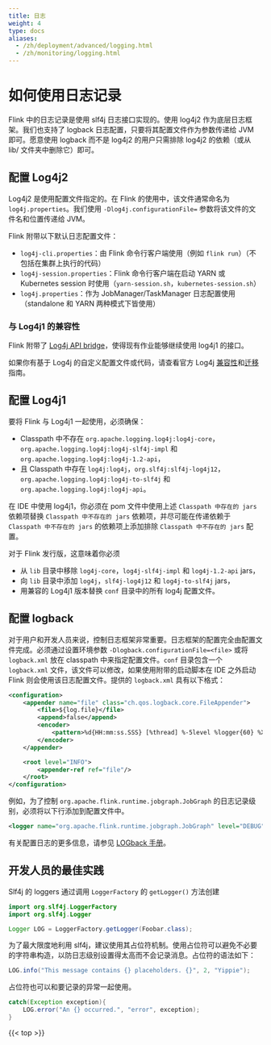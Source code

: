 ```yaml
---
title: 日志
weight: 4
type: docs
aliases:
  - /zh/deployment/advanced/logging.html
  - /zh/monitoring/logging.html
---
```

<!--
Licensed to the Apache Software Foundation (ASF) under one
or more contributor license agreements.  See the NOTICE file
distributed with this work for additional information
regarding copyright ownership.  The ASF licenses this file
to you under the Apache License, Version 2.0 (the
"License"); you may not use this file except in compliance
with the License.  You may obtain a copy of the License at

  http://www.apache.org/licenses/LICENSE-2.0

Unless required by applicable law or agreed to in writing,
software distributed under the License is distributed on an
"AS IS" BASIS, WITHOUT WARRANTIES OR CONDITIONS OF ANY
KIND, either express or implied.  See the License for the
specific language governing permissions and limitations
under the License.
-->

# 如何使用日志记录

Flink 中的日志记录是使用 slf4j 日志接口实现的。使用 log4j2 作为底层日志框架。我们也支持了 logback 日志配置，只要将其配置文件作为参数传递给 JVM 即可。愿意使用 logback 而不是 log4j2 的用户只需排除 log4j2 的依赖（或从 lib/ 文件夹中删除它）即可。



<a name="configuring-log4j2"></a>

## 配置 Log4j2

Log4j2 是使用配置文件指定的。在 Flink 的使用中，该文件通常命名为 `log4j.properties`。我们使用 `-Dlog4j.configurationFile=` 参数将该文件的文件名和位置传递给 JVM。

Flink 附带以下默认日志配置文件：

- `log4j-cli.properties`：由 Flink 命令行客户端使用（例如 `flink run`）（不包括在集群上执行的代码）
- `log4j-session.properties`：Flink 命令行客户端在启动 YARN 或 Kubernetes session 时使用（`yarn-session.sh`，`kubernetes-session.sh`）
- `log4j.properties`：作为 JobManager/TaskManager 日志配置使用（standalone 和 YARN 两种模式下皆使用）

<a name="compatibility-with-log4j1"></a>

### 与 Log4j1 的兼容性

Flink 附带了 [Log4j API bridge](https://logging.apache.org/log4j/log4j-2.2/log4j-1.2-api/index.html)，使得现有作业能够继续使用 log4j1 的接口。

如果你有基于 Log4j 的自定义配置文件或代码，请查看官方 Log4j [兼容性](https://logging.apache.org/log4j/2.x/manual/compatibility.html)和[迁移](https://logging.apache.org/log4j/2.x/manual/migration.html)指南。

<a name="configuring-log4j1"></a>

## 配置 Log4j1

要将 Flink 与 Log4j1 一起使用，必须确保：
- Classpath 中不存在 `org.apache.logging.log4j:log4j-core`，`org.apache.logging.log4j:log4j-slf4j-impl` 和 `org.apache.logging.log4j:log4j-1.2-api`，
- 且 Classpath 中存在 `log4j:log4j`，`org.slf4j:slf4j-log4j12`，`org.apache.logging.log4j:log4j-to-slf4j` 和 `org.apache.logging.log4j:log4j-api`。

在 IDE 中使用 log4j1，你必须在 pom 文件中使用上述 `Classpath 中存在的 jars` 依赖项替换 `Classpath 中不存在的 jars` 依赖项，并尽可能在传递依赖于 `Classpath 中不存在的 jars` 的依赖项上添加排除 `Classpath 中不存在的 jars` 配置。

对于 Flink 发行版，这意味着你必须
- 从 `lib` 目录中移除 `log4j-core`，`log4j-slf4j-impl` 和 `log4j-1.2-api` jars，
- 向 `lib` 目录中添加 `log4j`，`slf4j-log4j12` 和 `log4j-to-slf4j` jars，
- 用兼容的 Log4j1 版本替换 `conf` 目录中的所有 log4j 配置文件。

<a name="configuring-logback"></a>

## 配置 logback

对于用户和开发人员来说，控制日志框架非常重要。日志框架的配置完全由配置文件完成。必须通过设置环境参数 `-Dlogback.configurationFile=<file>` 或将 `logback.xml` 放在 classpath 中来指定配置文件。`conf` 目录包含一个 `logback.xml` 文件，该文件可以修改，如果使用附带的启动脚本在 IDE 之外启动 Flink 则会使用该日志配置文件。提供的 `logback.xml` 具有以下格式：

```xml
<configuration>
    <appender name="file" class="ch.qos.logback.core.FileAppender">
        <file>${log.file}</file>
        <append>false</append>
        <encoder>
            <pattern>%d{HH:mm:ss.SSS} [%thread] %-5level %logger{60} %X{sourceThread} - %msg%n</pattern>
        </encoder>
    </appender>

    <root level="INFO">
        <appender-ref ref="file"/>
    </root>
</configuration>
```

例如，为了控制 `org.apache.flink.runtime.jobgraph.JobGraph` 的日志记录级别，必须将以下行添加到配置文件中。

```xml
<logger name="org.apache.flink.runtime.jobgraph.JobGraph" level="DEBUG"/>
```

有关配置日志的更多信息，请参见 [LOGback 手册](http://logback.qos.ch/manual/configuration.html)。

<a name="best-practices-for-developers"></a>

## 开发人员的最佳实践

Slf4j 的 loggers 通过调用 `LoggerFactory` 的 `getLogger()` 方法创建

```java
import org.slf4j.LoggerFactory
import org.slf4j.Logger

Logger LOG = LoggerFactory.getLogger(Foobar.class);
```

为了最大限度地利用 slf4j，建议使用其占位符机制。使用占位符可以避免不必要的字符串构造，以防日志级别设置得太高而不会记录消息。占位符的语法如下：

```java
LOG.info("This message contains {} placeholders. {}", 2, "Yippie");
```

占位符也可以和要记录的异常一起使用。

```java
catch(Exception exception){
	LOG.error("An {} occurred.", "error", exception);
}
```

{{< top >}}
